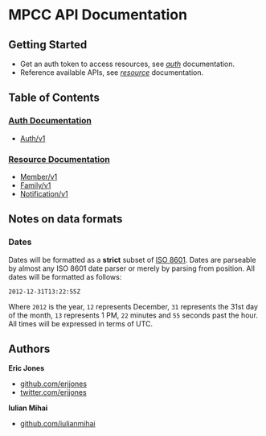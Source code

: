 # MPCC API Documentation

## Getting Started

* Get an auth token to access resources, see [_auth_](/MPCC/MPCC-API-DOC/blob/master/Auth/README.md) documentation.
* Reference available APIs, see [_resource_](/MPCC/MPCC-API-DOC/blob/master/Resources/README.md) documentation.

## Table of Contents

### [Auth Documentation](/MPCC/MPCC-API-DOC/blob/master/Auth/README.md)	

* [Auth/v1](/MPCC/MPCC-API-DOC/blob/master/Auth/v1/Auth.md)		

### [Resource Documentation](/MPCC/MPCC-API-DOC/blob/master/Resources/README.md)

* [Member/v1](/MPCC/MPCC-API-DOC/blob/master/Resources/v1/Member.md)
* [Family/v1](/MPCC/MPCC-API-DOC/blob/master/Resources/v1/Family.md)
* [Notification/v1](/MPCC/MPCC-API-DOC/blob/master/Resources/v1/Notification.md)

## Notes on data formats

### Dates

Dates will be formatted as a **strict** subset of [ISO 8601](http://en.wikipedia.org/wiki/ISO_8601). Dates are parseable by almost any ISO 8601 date parser or merely by parsing from position. All dates will be formatted as follows:

`2012-12-31T13:22:55Z`

Where `2012` is the year, `12` represents December, `31` represents the 31st day of the month, `13` represents 1 PM, `22` minutes and `55` seconds past the hour. All times will be expressed in terms of UTC.

## Authors

**Eric Jones** 

+ [github.com/erjjones](https://github.com/erjjones)
+ [twitter.com/erjjones](http://twitter.com/erjjones)

**Iulian Mihai** 
	
+ [github.com/iulianmihai](https://github.com/iulianmihai)
